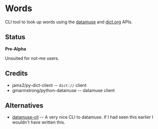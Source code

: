 Words
=====

CLI tool to look up words using the [datamuse][datamuse] and [dict.org][dict] APIs.

[datamuse]: https://www.datamuse.com/api/
[dict]: http://dict.org

Status
------

**Pre-Alpha**

Unsuited for not-me users.

Credits
------------

* jams2/py-dict-client -- `dict://` client
* gmarmstrong/python-datamuse -- datamuse client


Alternatives
------------

* [datamuse-cli](https://pypi.org/project/datamuse-cli/) -- A very nice CLI to
  datamuse. If I had seen this earlier I wouldn't have written this.
